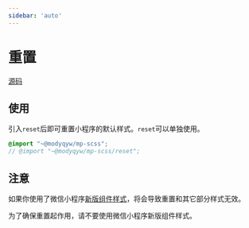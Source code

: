 ```yaml
---
sidebar: 'auto'
---
```


# 重置

[源码](https://github.com/ModyQyW/mp-scss/blob/main/reset/index.scss)

## 使用

引入`reset`后即可重置小程序的默认样式。`reset`可以单独使用。

```scss
@import "~@modyqyw/mp-scss";
// @import "~@modyqyw/mp-scss/reset";
```

## 注意

如果你使用了微信小程序[新版组件样式](https://developers.weixin.qq.com/miniprogram/dev/reference/configuration/app.html#style)，将会导致重置和其它部分样式无效。

为了确保重置起作用，请不要使用微信小程序新版组件样式。

